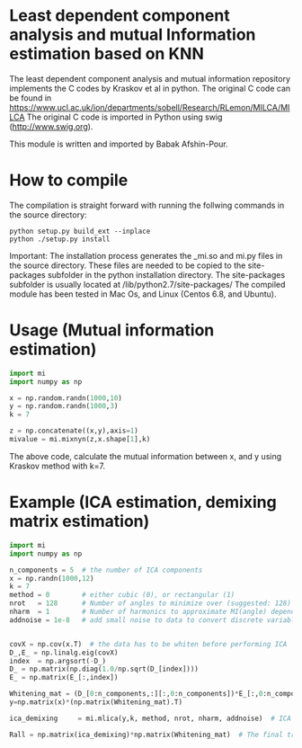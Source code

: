 # Least dependent component analysis and mutual Information estimation based on KNN
The least dependent component analysis and mutual information repository implements the C codes by Kraskov et al in python.
The original C code can be found in https://www.ucl.ac.uk/ion/departments/sobell/Research/RLemon/MILCA/MILCA
The original C code is imported in Python using swig (http://www.swig.org).

This module is written and imported by Babak Afshin-Pour.

# How to compile
The compilation is straight forward with running the follwing commands in the source directory:

```shell
python setup.py build_ext --inplace
python ./setup.py install
```

Important: The installation process generates the  _mi.so  and mi.py files in the source directory. These files are needed to be copied to the site-packages subfolder in the python installation directory.
The site-packages subfolder is usually located at <python installation directory>/lib/python2.7/site-packages/
The compiled module has been tested in Mac Os, and Linux (Centos 6.8, and Ubuntu).


# Usage (Mutual information estimation)

```python
import mi
import numpy as np

x = np.random.randn(1000,10)
y = np.random.randn(1000,3)
k = 7

z = np.concatenate((x,y),axis=1)
mivalue = mi.mixnyn(z,x.shape[1],k)
```
The above code, calculate the mutual information between x, and y using Kraskov method with k=7.

# Example (ICA estimation, demixing matrix estimation)

```python
import mi
import numpy as np

n_components = 5  # the number of ICA components
x = np.randn(1000,12)
k = 7
method = 0        # either cubic (0), or rectangular (1)
nrot   = 128      # Number of angles to minimize over (suggested: 128)
nharm  = 1        # Number of harmonics to approximate MI(angle) dependence; (suggested: 1)
addnoise = 1e-8   # add small noise to data to convert discrete variables into continuous


covX = np.cov(x.T)  # the data has to be whiten before performing ICA
D_,E_ = np.linalg.eig(covX)
index  = np.argsort(-D_)
D_ = np.matrix(np.diag(1.0/np.sqrt(D_[index])))
E_ = np.matrix(E_[:,index])

Whitening_mat = (D_[0:n_components,:][:,0:n_components])*E_[:,0:n_components].T
y=np.matrix(x)*(np.matrix(Whitening_mat).T)

ica_demixing     = mi.mlica(y,k, method, nrot, nharm, addnoise)  # ICA de-mixing matrix

Rall = np.matrix(ica_demixing)*np.matrix(Whitening_mat)  # The final transform (Matrix whitenning and ica demixing)
```
